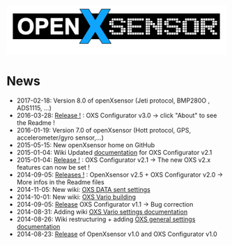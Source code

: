 ![OXS_Logo](images/OXS_Logo.png)


# News #
  * 2017-02-18: Version 8.0 of openXsensor (Jeti protocol, BMP280O , ADS1115, ...) 
  * 2016-03-28: [Release !](OXS_Downloads) : OXS Configurator v3.0 -> click "About" to see the Readme !
  * 2016-01-19: Version 7.0 of openXsensor (Hott protocol, GPS, accelerometer/gyro sensor,...)
  * 2015-05-15: New openXsensor home on GitHub
  * 2015-01-04: Wiki Updated [documentation](OXS_Configuration) for OXS Configurator v2.1
  * 2015-01-04: [Release !](OXS_Downloads) : OXS Configurator v2.1 -> The new OXS v2.x features can now be set !
  * 2014-09-05: [Releases !](OXS_Downloads) : OpenXsensor v2.5 + OXS Configurator v2.0 -> More infos in the Readme files
  * 2014-11-05: New wiki: [OXS DATA sent settings](OXS_Conf_DataSent)
  * 2014-10-01: New wiki: [OXS Vario building](OXS_Build_Vario)
  * 2014-09-05: [Release](OXS_Downloads) OXS Configurator v1.1 -> Bug correction
  * 2014-08-31: Adding wiki [OXS Vario settings documentation](OXS_Conf_Vario)
  * 2014-08-26: Wiki restructuring + adding [OXS general settings documentation](OXS_Configuration)
  * 2014-08-23: [Release](OXS_Downloads) of OpenXsensor v1.0 and OXS Configurator v1.0